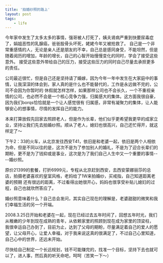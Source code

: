 ```yaml
---
title: '拍婚纱照的路上'
layout: post
tags:
    - life
---
```


今年家中发生了太多太多的事情，强哥被人打死了，姨夫肾病严重到快要尿毒症了，娟姐恶性的乳腺癌，爸爸股骨头坏死，姥姥今年又被抢救了。
自己是一个非常重感情的人，无论是亲人还是朋友的不幸，自己总是感同身受，不能坦然，但是随着阅历的增加，年龄的增长，自己的心智开始慢慢变化的同时，学会了接受这些意外。
接受这些意外带给自己的压力，接受这些压力的同时自己尽量去承担更多的责任。

公司最近很忙，但是自己还是坚持请了婚嫁，因为今年一年中发生在大家庭中的事情，让我深深的体会到，家人真的是什么也不能替代的，工作是永远做不完的，公司不会因为你暂时的
休假就怎样怎样，如果那样公司也不会长久，一个不重视亲情的公司，也必然不会是一个核心竞争力强，归属感大的集体。这方面我很自豪，因为我们borqs恰恰就是一个让人感觉很有
归属感，非常有凝聚力的集体，让人能够安心的想事情，尽情的发挥自己的能力。

本来打算放假先回家去照顾老人，但是作为长辈，他们似乎更希望我更早的成家立业，坚持让我们先去拍婚纱照。顺从了老人，媳妇也很高兴，自己还忙得开，就这样定了～

下午2：33的火车，从北京发往西安T41，依旧是和老婆一起，依旧是两个人相依为命，但是不同以往的是，这次不是为了参加别人的婚礼，不是为了迎合长辈们的
期盼，更不是为了钱抑或是事业，这次是为了我们自己人生中又一个重要的事情----婚纱照。

原价21399的套餐，打折6999元，专程从北京赶到西安，去西安蒙娜丽莎的总店，拍摄老婆喜欢的皇室风格，老妈给了1W来拍婚纱，买戒指，自己知道距离老婆的预期
还有很远的距离，不过看得出她很开心，妈妈也很享受补贴儿媳妇的过程，自己也就欣然答应了。

婚纱照意味着什么？自己总会发问，其实自己现在的理解是，老婆甜甜的微笑和我们幸福生活的另一个开端。

2008.3.25日开始和老婆在一起，现在已经过去五年时间了，回想五年时光，我们从稚嫩的少年到现在成熟的青年，从依赖家里的照顾到现在成为家里的顶梁柱，
我很幸运自己办到了，目前为止，达到了父母的期盼，尽量满足着自己的爱人的愿望，让父母开心，让爱人幸福，对于我来说这真的很满足了，不过自己心里知道，
自己心中的世界，还远未开始。

尽快给自己制定一个长远规划，钱不可能赚完的，找准一个目标，坚持下去也就可以了，进人事，然后真的听天命吧，呵呵（苦笑一下～）